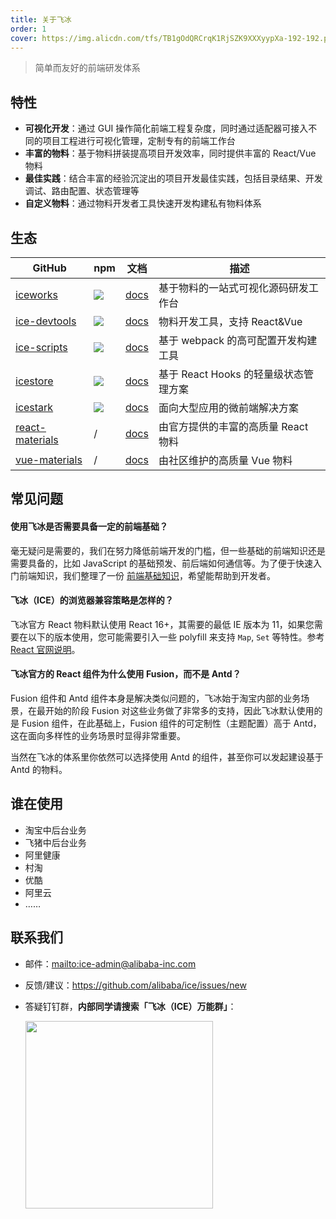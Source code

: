 ```yaml
---
title: 关于飞冰
order: 1
cover: https://img.alicdn.com/tfs/TB1gOdQRCrqK1RjSZK9XXXyypXa-192-192.png
---
```


> 简单而友好的前端研发体系

## 特性

- **可视化开发**：通过 GUI 操作简化前端工程复杂度，同时通过适配器可接入不同的项目工程进行可视化管理，定制专有的前端工作台
- **丰富的物料**：基于物料拼装提高项目开发效率，同时提供丰富的 React/Vue 物料
- **最佳实践**：结合丰富的经验沉淀出的项目开发最佳实践，包括目录结果、开发调试、路由配置、状态管理等
- **自定义物料**：通过物料开发者工具快速开发构建私有物料体系

## 生态

|    GitHub         |    npm                                 |     文档    |   描述       |
|----------------|-----------------------------------------|--------------|-----------|
| [iceworks](https://github.com/alibaba/ice) | [![](https://img.shields.io/npm/v/iceworks-cli.svg)](https://npmjs.com/package/iceworks-cli) | [docs](https://ice.work/docs/iceworks/about) |基于物料的一站式可视化源码研发工作台|
| [ice-devtools](https://github.com/ice-lab/ice-devtools) | [![](https://img.shields.io/npm/v/ice-devtools.svg)](https://npmjs.com/package/ice-devtools) | [docs](https://ice.work/docs/materials/about) |物料开发工具，支持 React&Vue|
| [ice-scripts](https://github.com/ice-lab/ice-scripts) | [![](https://img.shields.io/npm/v/ice-scripts.svg)](https://npmjs.com/package/ice-scripts) | [docs](https://ice.work/docs/cli/about) |基于 webpack 的高可配置开发构建工具|
| [icestore](https://github.com/ice-lab/icestore) | [![](https://img.shields.io/npm/v/@ice/store.svg)](https://npmjs.com/package/@ice/store) | [docs](https://github.com/ice-lab/icestore#icestore) |基于 React Hooks 的轻量级状态管理方案|
| [icestark](https://github.com/ice-lab/icestark) | [![](https://img.shields.io/npm/v/@ice/stark.svg)](https://npmjs.com/package/@ice/stark) | [docs](https://github.com/ice-lab/icestark#icestark) |面向大型应用的微前端解决方案|
| [react-materials](https://github.com/ice-lab/react-materials) | / | [docs](https://ice.work/scaffold) |由官方提供的丰富的高质量 React 物料|
| [vue-materials](https://github.com/ice-lab/vue-materials) | / | [docs](https://ice.work/block?type=vue) |由社区维护的高质量 Vue 物料|

## 常见问题

#### 使用飞冰是否需要具备一定的前端基础？

毫无疑问是需要的，我们在努力降低前端开发的门槛，但一些基础的前端知识还是需要具备的，比如 JavaScript 的基础预发、前后端如何通信等。为了便于快速入门前端知识，我们整理了一份 [前端基础知识](/docs/guide/dev/front-basic.md)，希望能帮助到开发者。

#### 飞冰（ICE）的浏览器兼容策略是怎样的？

飞冰官方 React 物料默认使用 React 16+，其需要的最低 IE 版本为 11，如果您需要在以下的版本使用，您可能需要引入一些 polyfill 来支持 `Map`, `Set` 等特性。参考[React 官网说明](https://reactjs.org/blog/2017/09/26/react-v16.0.html#javascript-environment-requirements)。

#### 飞冰官方的 React 组件为什么使用 Fusion，而不是 Antd？

Fusion 组件和 Antd 组件本身是解决类似问题的，飞冰始于淘宝内部的业务场景，在最开始的阶段 Fusion 对这些业务做了非常多的支持，因此飞冰默认使用的是 Fusion 组件，在此基础上，Fusion 组件的可定制性（主题配置）高于 Antd，这在面向多样性的业务场景时显得非常重要。

当然在飞冰的体系里你依然可以选择使用 Antd 的组件，甚至你可以发起建设基于 Antd 的物料。

## 谁在使用

- 淘宝中后台业务
- 飞猪中后台业务
- 阿里健康
- 村淘
- 优酷
- 阿里云
- ……

## 联系我们

* 邮件：<mailto:ice-admin@alibaba-inc.com>
* 反馈/建议：<https://github.com/alibaba/ice/issues/new>
* 答疑钉钉群，**内部同学请搜索「飞冰（ICE）万能群」**：

  <img src="http://ice.alicdn.com/assets/images/qrcode.png" width="300" />
